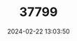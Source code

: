 ---
title: "37799"
category: "Parathesis aurantica"
draft: false
date: 2024-02-22 13:03:50
languages:
  Spanish; Castilian: ["Cerecito"]
---